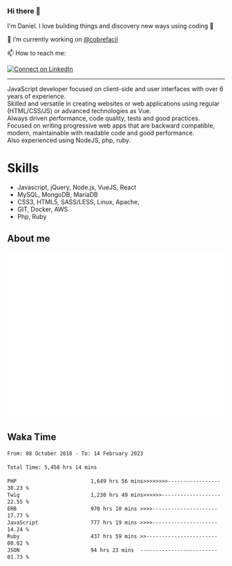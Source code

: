 ### Hi there 👋

I'm Daniel. I love building things and discovery new ways using coding :raised_hands: 

🔭 I’m currently working on [@cobrefacil](https://www.cobrefacil.com.br/)

📫 How to reach me:

[![Connect on LinkedIn](https://img.shields.io/badge/--linkedin?label=LinkedIn&logo=LinkedIn&style=social)](https://www.linkedin.com/in/daniel-cerverizzo/)

---

JavaScript developer focused on client-side and user interfaces with over 6 years of experience.  
Skilled and versatile in creating websites or web applications using regular (HTML/CSS/JS) or advanced technologies as Vue.  
Always driven performance, code quality, tests and good practices.  
 Focused on writing progressive web apps that are backward compatible, modern, maintainable with readable code and good performance.  
Also experienced using NodeJS, php, ruby. 


# Skills

 - Javascript, jQuery, Node.js, VueJS, React
 - MySQL, MongoDB, MariaDB    
 - CSS3, HTML5, SASS/LESS,  Linux, Apache,
 - GIT, Docker, AWS
 - Php, Ruby

## About me

![Metrics](/github-metrics.svg)

## Waka Time

<!--START_SECTION:waka-->

```text
From: 08 October 2018 - To: 14 February 2023

Total Time: 5,458 hrs 14 mins

PHP                        1,649 hrs 56 mins>>>>>>>>-----------------   30.23 %
Twig                       1,230 hrs 49 mins>>>>>>-------------------   22.55 %
ERB                        970 hrs 10 mins >>>>---------------------   17.77 %
JavaScript                 777 hrs 19 mins >>>>---------------------   14.24 %
Ruby                       437 hrs 59 mins >>-----------------------   08.02 %
JSON                       94 hrs 23 mins  -------------------------   01.73 %
```

<!--END_SECTION:waka-->

